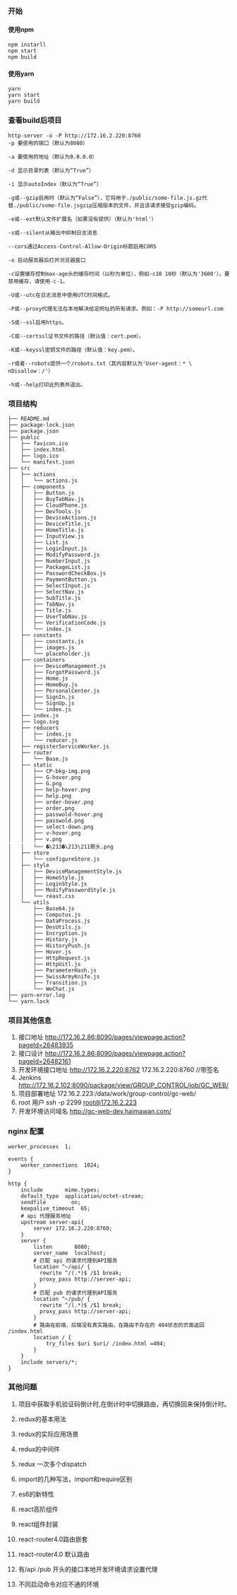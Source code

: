 ### 开始

#### 使用npm
```
npm instarll
npm start
npm build
```
#### 使用yarn

```
yarn
yarn start
yarn build
```

### 查看build后项目
```
http-server -o -P http://172.16.2.220:8760
-p 要使用的端口（默认为8080）

-a 要使用的地址（默认为0.0.0.0）

-d 显示目录列表（默认为“True”）

-i 显示autoIndex（默认为“True”）

-g或--gzip启用时（默认为“False”），它将用于./public/some-file.js.gz代替./public/some-file.jsgzip压缩版本的文件，并且该请求接受gzip编码。

-e或--ext默认文件扩展名（如果没有提供）（默认为'html'）

-s或--silent从输出中抑制日志消息

--cors通过Access-Control-Allow-Origin标题启用CORS

-o 启动服务器后打开浏览器窗口

-c设置缓存控制max-age头的缓存时间（以秒为单位），例如-c10 10秒（默认为'3600'）。要禁用缓存，请使用-c-1。

-U或--utc在日志消息中使用UTC时间格式。

-P或--proxy代理无法在本地解决给定网址的所有请求。例如：-P http://someurl.com

-S或--ssl启用https。

-C或--certssl证书文件的路径（默认值：cert.pem）。

-K或--keyssl密钥文件的路径（默认值：key.pem）。

-r或者--robots提供一个/robots.txt（其内容默认为'User-agent：* \ nDisallow：/'）

-h或--help打印此列表并退出。
```
### 项目结构
```
├── README.md
├── package-lock.json
├── package.json
├── public
│   ├── favicon.ico
│   ├── index.html
│   ├── logo.ico
│   └── manifest.json
├── src
│   ├── actions
│   │   └── actions.js
│   ├── components
│   │   ├── Button.js
│   │   ├── BuyTabNav.js
│   │   ├── CloudPhone.js
│   │   ├── DevTools.js
│   │   ├── DeviceActions.js
│   │   ├── DeviceTitle.js
│   │   ├── HomeTitle.js
│   │   ├── InputView.js
│   │   ├── List.js
│   │   ├── LoginInput.js
│   │   ├── ModifyPassword.js
│   │   ├── NumberInput.js
│   │   ├── PackageList.js
│   │   ├── PasswordCheckBox.js
│   │   ├── PaymentButton.js
│   │   ├── SelectInput.js
│   │   ├── SelectNav.js
│   │   ├── SubTitle.js
│   │   ├── TabNav.js
│   │   ├── Title.js
│   │   ├── UserTabNav.js
│   │   ├── VerificationCode.js
│   │   └── index.js
│   ├── constants
│   │   ├── constants.js
│   │   ├── images.js
│   │   └── placeholder.js
│   ├── containers
│   │   ├── DeviceManagement.js
│   │   ├── ForgotPassword.js
│   │   ├── Home.js
│   │   ├── HomeBuy.js
│   │   ├── PersonalCenter.js
│   │   ├── SignIn.js
│   │   ├── SignUp.js
│   │   └── index.js
│   ├── index.js
│   ├── logo.svg
│   ├── reducers
│   │   ├── index.js
│   │   └── reducer.js
│   ├── registerServiceWorker.js
│   ├── router
│   │   └── Base.js
│   ├── static
│   │   ├── CP-bkg-img.png
│   │   ├── G-hover.png
│   │   ├── G.png
│   │   ├── help-hover.png
│   │   ├── help.png
│   │   ├── order-hover.png
│   │   ├── order.png
│   │   ├── passwold-hover.png
│   │   ├── passwold.png
│   │   ├── select-down.png
│   │   ├── v-hover.png
│   │   ├── v.png
│   │   └── �\213�\213\211箭头.png
│   ├── store
│   │   └── configureStore.js
│   ├── style
│   │   ├── DeviceManagementStyle.js
│   │   ├── HomeStyle.js
│   │   ├── LoginStyle.js
│   │   ├── ModifyPasswordStyle.js
│   │   └── reast.css
│   └── utils
│       ├── Base64.js
│       ├── Computus.js
│       ├── DataProcess.js
│       ├── DesUtils.js
│       ├── Encryption.js
│       ├── History.js
│       ├── HistoryPush.js
│       ├── Hover.js
│       ├── HttpRequest.js
│       ├── HttpUitl.js
│       ├── ParameterHash.js
│       ├── SwissArmyKnife.js
│       ├── Transition.js
│       └── WeChat.js
├── yarn-error.log
└── yarn.lock

```

### 项目其他信息

1. 接口地址 http://172.16.2.86:8090/pages/viewpage.action?pageId=26483935
2. 接口设计 http://172.16.2.86:8090/pages/viewpage.action?pageId=26482161
3. 开发环境接口地址 http://172.16.2.220:8762 172.16.2.220:8760 //带签名
4. Jenkins http://172.16.2.102:8090/package/view/GROUP_CONTROL/job/GC_WEB/
5. 项目部署地址 172.16.2.223:/data/work/group-control/gc-web/
6. root 用户 ssh -p 2299 root@172.16.2.223
7. 开发环境访问域名 http://gc-web-dev.haimawan.com/


### nginx 配置

```
worker_processes  1;

events {
    worker_connections  1024;
}

http {
    include       mime.types;
    default_type  application/octet-stream;
    sendfile        on;
    keepalive_timeout  65;
    # api 代理服务地址
    upstream server-api{
        server 172.16.2.220:8760;
    }
    server {
        listen       8080;
        server_name  localhost;
        # 匹配 api 的请求代理到API服务
        location ^~/api/ {
          rewrite ^/(.*)$ /$1 break;
          proxy_pass http://server-api;
        }
        # 匹配 pub 的请求代理到API服务
        location ^~/pub/ {
          rewrite ^/(.*)$ /$1 break;
          proxy_pass http://server-api;
        }
        # 路由在前端，后端没有真实路由，在路由不存在的 404状态的页面返回 /index.html
        location / {
            try_files $uri $uri/ /index.html =404;
        }
    }
    include servers/*;
}

```

### 其他问题


1. 项目中获取手机验证码倒计时,在倒计时中切换路由，再切换回来保持倒计时。

2. redux的基本用法

3. redux的实际应用场景

4. redux的中间件

5. redux 一次多个dispatch 

6. import的几种写法，import和require区别

7. es6的新特性

8. react高阶组件  

9. react组件封装

10. react-router4.0路由嵌套

11. react-router4.0 默认路由

12.  有/api /pub 开头的接口本地开发环境请求设置代理

13. 不同启动命令对应不通的环境
